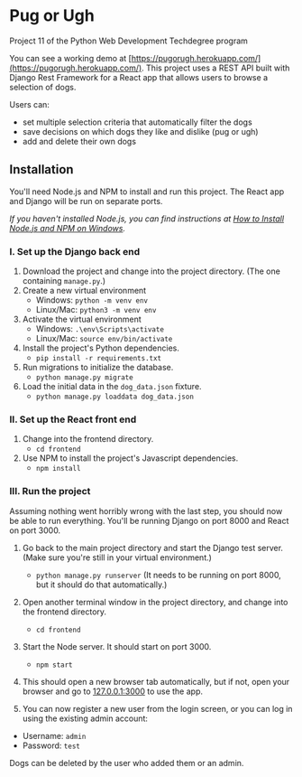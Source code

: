 # Pug or Ugh
Project 11 of the Python Web Development Techdegree program

You can see a working demo at [https://pugorugh.herokuapp.com/](https://pugorugh.herokuapp.com/).
This project uses a REST API built with Django Rest Framework for a React app
that allows users to browse a selection of dogs.

Users can:

- set multiple selection criteria that automatically filter the dogs
- save decisions on which dogs they like and dislike (pug or ugh)
- add and delete their own dogs

## Installation

You'll need Node.js and NPM to install and run this project.
The React app and Django will be run on separate ports.

_If you haven't installed Node.js, you can find instructions at
[How to Install Node.js and NPM on Windows](https://blog.teamtreehouse.com/install-node-js-npm-windows)._

### I. Set up the Django back end

1. Download the project and change into the project directory.
    (The one containing `manage.py`.)
2. Create a new virtual environment
    - Windows: `python -m venv env`
    - Linux/Mac: `python3 -m venv env`
3. Activate the virtual environment
    - Windows: `.\env\Scripts\activate`
    - Linux/Mac: `source env/bin/activate`
4. Install the project's Python dependencies.
    - `pip install -r requirements.txt`
5. Run migrations to initialize the database.
    - `python manage.py migrate`
6. Load the initial data in the `dog_data.json` fixture.
    - `python manage.py loaddata dog_data.json`


### II. Set up the React front end

1. Change into the frontend directory.
    - `cd frontend`
2. Use NPM to install the project's Javascript dependencies.
    - `npm install`

### III. Run the project

Assuming nothing went horribly wrong with the last step, you should now be able
to run everything. You'll be running Django on port 8000 and React on port 3000.

1. Go back to the main project directory and start the Django test server.
    (Make sure you're still in your virtual environment.)
    - `python manage.py runserver`
    (It needs to be running on port 8000, but it should do that automatically.)
2. Open another terminal window in the project directory, and change into the frontend directory.
    - `cd frontend`
3. Start the Node server. It should start on port 3000.
    - `npm start`
4. This should open a new browser tab automatically, but if not,
open your browser and go to [127.0.0.1:3000](http://127.0.0.1:3000) to use the app.

5. You can now register a new user from the login screen, or you can log in using the existing admin account:

- Username: `admin`
- Password: `test`

Dogs can be deleted by the user who added them or an admin.
